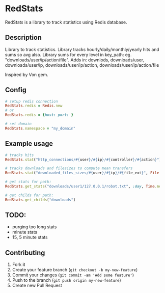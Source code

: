 RedStats
========

RedStats is a library to track statistics using Redis database.

Description
-----------

Library to track statistics. Library tracks hourly/daily/monthly/yearly hits and sums so avg also.
Library sums for every level in key_path: eg. "downloads/user/ip/action/file".
Adds in: downlods, downloads/user, downloads/user/ip, downloads/user/ip/action, downloads/user/ip/action/file

Inspired by Von gem.

Config
------

```ruby
# setup redis connection
RedStats.redis = Redis.new
# or 
RedStats.redis = {host: port: } 

# set domain
RedStats.namespace = "my_domain"
```

Example usage
-------------

```ruby	
# tracks hits
RedStats.stat("http_connections/#{user}/#{ip}/#{controller}/#{action}")

# tracks downloads and filesizes to compute mean transfers
RedStats.stat("downloaded_files_sizes/#{user}/#{ip}/#{file_ext}", File.size(dowloaded_file))

# get stats for path:
RedStats.get_stats("downloads/user1/127.0.0.1/robot.txt", :day, Time.now, -7)

# get childs for path:
RedStats.get_childs("downloads")
```

TODO:
-----
	
- purging too long stats 
- minute stats
- 15, 5 minute stats 
 

## Contributing

1. Fork it
2. Create your feature branch (`git checkout -b my-new-feature`)
3. Commit your changes (`git commit -am 'Add some feature'`)
4. Push to the branch (`git push origin my-new-feature`)
5. Create new Pull Request

